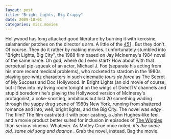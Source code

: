 ```yaml
---
layout: post
title: "Bright Lights, Big Crappy"
date: 2009-10-01
categories: misc.movies
---
```


Hollywood has long attacked good literature by burning it with kerosine,
salamander patches on the director's arm. A little of the 
_[451](http://en.wikipedia.org/wiki/Fahrenheit_451)_ . But they don't. Of
course. They do it rather by making movies. I unfortunately stumbled into
"Bright Lights, Big City", the 1988 film based on Jay McInerney's 1984 novel of
the same name. Oh god, where do I even start? How about with that perpetual
pip-squeak of an actor, Michael J. Fox (separate his acting from his more recent
medical problems), who rocketed to stardom in the 1980s playing gee-whiz
characters in such cinematic _tours de force_ as The Secret of My Success and
Doc Hollywood. In Bright Lights (an old movie of course, but it flew into my
living room tonight on the wings of DirectTV channels and stupid boredom) he's
playing the Hollywood version of McInerey's protagonist, a coke-snorting,
ambitious but lost 20 something wading through the yuppy drug scene of 1980s New
York, running from shattered romance and into, well, bright lights, and the Big
City. The novel was _edgy_ . The film? The film castrated it with poor casting,
a John Hughes-like feel, and a movie product better suited for inclusion in
episodes of [The Wiggles](http://www.thewiggles.com.au/us/home/) than serious
cinema. Whatever. As Motley Crue once noted, _it's the same old, same old song
and daance_ . Grab the novel, instead. Bag the
movie.